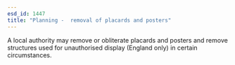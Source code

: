 ```yaml
---
esd_id: 1447
title: "Planning -  removal of placards and posters"
---
```


A local authority may remove or obliterate placards and posters and remove structures used for unauthorised display (England only) in certain circumstances.

